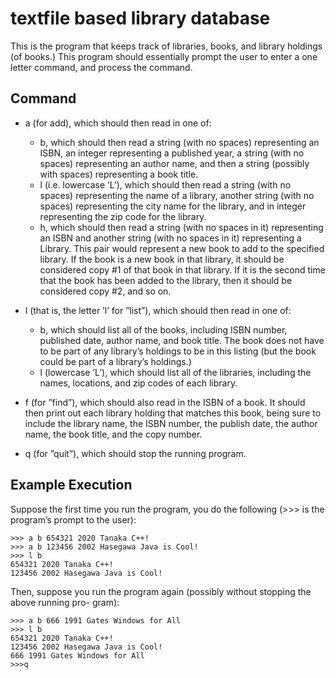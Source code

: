 # textfile based library database
This is the program that keeps track of libraries, books, and library holdings (of books.) This program should essentially prompt the user to enter a one letter command, and process the command.

## Command
- a (for add), which should then read in one of:
  - b, which should then read a string (with no spaces) representing an ISBN, an integer
    representing a published year, a string (with no spaces) representing an author name,
    and then a string (possibly with spaces) representing a book title. 
  - l (i.e. lowercase ’L’), which should then read a string (with no spaces) representing the
    name of a library, another string (with no spaces) representing the city name for the
    library, and in integer representing the zip code for the library. 
  - h, which should then read a string (with no spaces in it) representing an ISBN and
    another string (with no spaces in it) representing a Library. This pair would represent
    a new book to add to the specified library. If the book is a new book in that library, it
    should be considered copy #1 of that book in that library. If it is the second time that
    the book has been added to the library, then it should be considered copy #2, and so
    on. 
 
- l (that is, the letter ’l’ for ”list”), which should then read in one of:
  - b, which should list all of the books, including ISBN number, published date, author
    name, and book title. The book does not have to be part of any library’s holdings to be
    in this listing (but the book could be part of a library’s holdings.)
  - l (lowercase ’L’), which should list all of the libraries, including the names, locations,
    and zip codes of each library.
    
- f (for ”find”), which should also read in the ISBN of a book. It should then print out each
    library holding that matches this book, being sure to include the library name, the ISBN
    number, the publish date, the author name, the book title, and the copy number.

- q (for ”quit”), which should stop the running program.

## Example Execution
Suppose the first time you run the program, you do the following (>>> is the program’s prompt to
the user):
```
>>> a b 654321 2020 Tanaka C++!
>>> a b 123456 2002 Hasegawa Java is Cool!
>>> l b
654321 2020 Tanaka C++!
123456 2002 Hasegawa Java is Cool!
```
Then, suppose you run the program again (possibly without stopping the above running pro-
gram):
```
>>> a b 666 1991 Gates Windows for All
>>> l b
654321 2020 Tanaka C++!
123456 2002 Hasegawa Java is Cool!
666 1991 Gates Windows for All
>>>q
```
